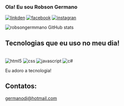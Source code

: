 ### Ola! Eu sou Robson Germano

[ ![ linkden ](https://img.shields.io/badge/LinkedIn-0077B5?style=for-the-badge&logo=linkedin&logoColor=white)](https://www.linkedin.com/in/robsongermano/)
[ ![facebook ](https://img.shields.io/badge/Facebook-1877F2?style=for-the-badge&logo=facebook&logoColor=white)](https://www.facebook.com/robson.germano.3/)
[ ![instagran ](https://img.shields.io/badge/Instagram-E4405F?style=for-the-badge&logo=instagram&logoColor=white)](https://www.instagram.com/robsondi/)

![robsongermmano GitHub stats](https://github-readme-stats.vercel.app/api?username=robsondi&show_icons=true&theme=merko)

## Tecnologias que eu uso no meu dia!

<div style="display: inline_block"><br/>
<img align="center" alt="html5" src="https://img.shields.io/badge/HTML5-E34F26?style=for-the-badge&logo=html5&logoColor=white"/>
<img align="center" alt="css" src="https://img.shields.io/badge/CSS3-1572B6?style=for-the-badge&logo=css3&logoColor=white"/>
<img align="center" alt="javascript" src="https://img.shields.io/badge/JavaScript-323330?style=for-the-badge&logo=javascript&logoColor=F7DF1E"/>
<img align="center" alt="c#" src="https://img.shields.io/badge/C%23-239120?style=for-the-badge&logo=c-sharp&logoColor=white"/>
</div>


Eu adoro a tecnologia!

## Contatos:
germanodi@hotmail.com
